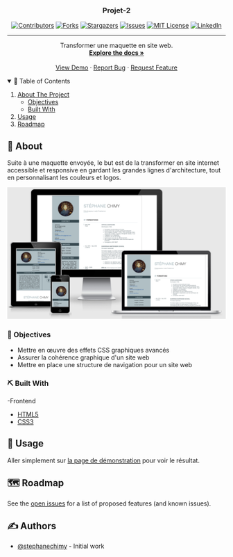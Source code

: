 <h3 align="center">Projet-2</h3>

<div align="center">

  <!-- PROJECT SHIELDS -->
<!--
*** I'm using markdown "reference style" links for readability.
*** Reference links are enclosed in brackets [ ] instead of parentheses ( ).
*** See the bottom of this document for the declaration of the reference variables
*** for contributors-url, forks-url, etc. This is an optional, concise syntax you may use.
*** https://www.markdownguide.org/basic-syntax/#reference-style-links
-->
[![Contributors][contributors-shield]][contributors-url]
[![Forks][forks-shield]][forks-url]
[![Stargazers][stars-shield]][stars-url]
[![Issues][issues-shield]][issues-url]
[![MIT License][license-shield]][license-url]
[![LinkedIn][linkedin-shield]][linkedin-url]

</div>

---

  <p align="center">
    Transformer une maquette en site web.
    <br />
    <a href="https://github.com/StephaneChimy/Projet-2"><strong>Explore the docs »</strong></a>
    <br />
    <br />
    <a href="https://stephanechimy.github.io/Projet-2/">View Demo</a>
    ·
    <a href="https://github.com/StephaneChimy/Projet-2/issues">Report Bug</a>
    ·
    <a href="https://github.com/StephaneChimy/Projet-2/issues">Request Feature</a>
  </p>
</p>

<!-- TABLE OF CONTENTS -->
<details open="open">
  <summary>📝 Table of Contents</summary>
  <ol>
    <li>
    <a href="#about-the-project">About The Project</a>
      <ul>
        <li><a href="#objectives">Objectives</a></li>
        <li><a href="#built-with">Built With</a></li>
      </ul>
    </li>
   <!-- <li>
      <a href="#getting-started">Getting Started</a>
      <ul> -->
        <!-- <li><a href="#prerequisites">Prerequisites</a></li> -->
        <!-- <li><a href="#installation">Installation</a></li> -->
      </ul>
    </li>
    <li><a href="#usage">Usage</a></li> 
    <li><a href="#roadmap">Roadmap</a></li>
   <!-- <li><a href="#contributing">Contributing</a></li> -->
   <!-- <li><a href="#license">License</a></li> -->
   <!-- <li><a href="#contact">Contact</a></li> -->
   <!-- <li><a href="#acknowledgements">Acknowledgements</a></li> -->
  </ol>
</details>

## 🧐 About <a name = "about-the-project"></a>
Suite à une maquette envoyée, le but est de la transformer en site internet accessible et responsive en gardant les grandes lignes d'architecture, tout en personnalisant les couleurs et logos.

[![Projet-2][product-screenshot]](https://github.com/StephaneChimy/Projet-2/blob/6f79b7ea9fab58f88d7e0d7673e10a3fcc4fefc2/images/Responsive.png)


### 🎯 Objectives <a name = "objectives"></a>

* Mettre en œuvre des effets CSS graphiques avancés
* Assurer la cohérence graphique d'un site web 
* Mettre en place une structure de navigation pour un site web



### ⛏️ Built With <a name = "built-with"></a>

-Frontend

- [HTML5](https://www.mongodb.com/) 
- [CSS3](https://expressjs.com/) 


## 🎈 Usage <a name="usage"></a>
Aller simplement sur [la page de démonstration](https://stephanechimy.github.io/Projet-2/) pour voir le résultat.


<!-- ROADMAP -->
## 🗺 Roadmap <a name = "roadmap"></a>

See the [open issues](https://github.com/othneildrew/Best-README-Template/issues) for a list of proposed features (and known issues).



## ✍️ Authors <a name = "authors"></a>
- [@stephanechimy](https://github.com/StephaneChimy) - Initial work

<!-- MARKDOWN LINKS & IMAGES -->
<!-- https://www.markdownguide.org/basic-syntax/#reference-style-links -->
[contributors-shield]: https://img.shields.io/github/contributors/StephaneChimy/Projet-2.svg?style=for-the-badge&color=success
[contributors-url]: https://github.com/StephaneChimy/Projet-2/graphs/contributors
[forks-shield]: https://img.shields.io/github/forks/StephaneChimy/Projet-2.svg?style=for-the-badge
[forks-url]: https://github.com/StephaneChimy/Projet-2/network/members
[stars-shield]: https://img.shields.io/github/stars/StephaneChimy/Projet-2.svg?style=for-the-badge
[stars-url]: https://github.com/StephaneChimy/Projet-2/stargazers
[issues-shield]: https://img.shields.io/github/issues/StephaneChimy/Projet-2.svg?style=for-the-badge
[issues-url]: https://github.com/StephaneChimy/Projet-2/issues
[license-shield]: https://img.shields.io/github/license/StephaneChimy/Projet-2.svg?style=for-the-badge
[license-url]: https://github.com/StephaneChimy/Projet-2/blob/master/LICENSE.txt
[linkedin-shield]: https://img.shields.io/badge/-LinkedIn-black.svg?style=for-the-badge&logo=linkedin&colorB=555
[linkedin-url]: https://linkedin.com/in/stephane-chimy
[product-screenshot]: images/Responsive.png

